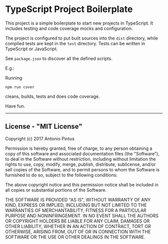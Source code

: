 # TypeScript Project Boilerplate

This project is a simple boilerplate to start new projects in TypeScript. It includes testing and code coverage mocks and configuration.

The project is configured to put built sources into the `dist` directory, while compiled tests are kept in the `test` directory.
Tests can be written in TypeScript or JavaScript.

See `package.json` to discover all the defined scripts.

E.g.:

Running 

    npm run cover

cleans, builds, tests and does code coverage.

Have fun.


---


License - "MIT License"
-----------------------

Copyright (c) 2017 Antonio Pintus

Permission is hereby granted, free of charge, to any person obtaining a copy
of this software and associated documentation files (the "Software"), to deal
in the Software without restriction, including without limitation the rights
to use, copy, modify, merge, publish, distribute, sublicense, and/or sell
copies of the Software, and to permit persons to whom the Software is
furnished to do so, subject to the following conditions:

The above copyright notice and this permission notice shall be included in all
copies or substantial portions of the Software.

THE SOFTWARE IS PROVIDED "AS IS", WITHOUT WARRANTY OF ANY KIND, EXPRESS OR
IMPLIED, INCLUDING BUT NOT LIMITED TO THE WARRANTIES OF MERCHANTABILITY,
FITNESS FOR A PARTICULAR PURPOSE AND NONINFRINGEMENT. IN NO EVENT SHALL THE
AUTHORS OR COPYRIGHT HOLDERS BE LIABLE FOR ANY CLAIM, DAMAGES OR OTHER
LIABILITY, WHETHER IN AN ACTION OF CONTRACT, TORT OR OTHERWISE, ARISING FROM,
OUT OF OR IN CONNECTION WITH THE SOFTWARE OR THE USE OR OTHER DEALINGS IN THE
SOFTWARE.